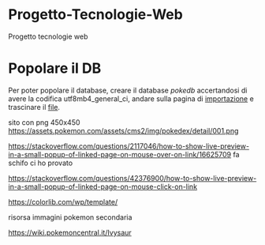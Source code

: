# Progetto-Tecnologie-Web
Progetto tecnologie web

# Popolare il DB 
Per poter popolare il database, creare il database _pokedb_ accertandosi di avere la codifica utf8mb4_general_ci, andare sulla pagina di [importazione](https://localhost/phpmyadmin/index.php?route=/database/import&db=pokedb) e trascinare il [file](resources/pokeDump.sql).




sito con png 450x450 https://assets.pokemon.com/assets/cms2/img/pokedex/detail/001.png



https://stackoverflow.com/questions/2117046/how-to-show-live-preview-in-a-small-popup-of-linked-page-on-mouse-over-on-link/16625709 fa schifo ci ho provato

https://stackoverflow.com/questions/42376900/how-to-show-live-preview-in-a-small-popup-of-linked-page-on-mouse-click-on-link


https://colorlib.com/wp/template/


risorsa immagini pokemon secondaria

https://wiki.pokemoncentral.it/Ivysaur